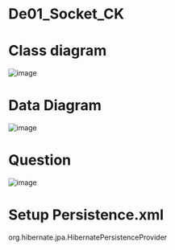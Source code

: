 # De01_Socket_CK
# Class diagram
![image](https://github.com/KittoLapTrinh/De01_Socket_CK/assets/96908923/1976ee04-6bd0-4f30-9db1-d2ca5a83f9ba)

# Data Diagram
![image](https://github.com/KittoLapTrinh/De01_Socket_CK/assets/96908923/ab69e60e-c1fc-4659-8676-c1bd5f558e9a)

# Question
![image](https://github.com/KittoLapTrinh/De01_Socket_CK/assets/96908923/65fdfd56-142e-4664-b1dd-737ad042e9e3)

# Setup Persistence.xml
<?xml version="1.0" encoding="UTF-8"?>
<persistence version="2.2" xmlns="http://xmlns.jcp.org/xml/ns/persistence" xmlns:xsi="http://www.w3.org/2001/XMLSchema-instance" xsi:schemaLocation="http://xmlns.jcp.org/xml/ns/persistence http://xmlns.jcp.org/xml/ns/persistence/persistence_2_2.xsd">
	 <persistence-unit name="jpa-mssql">
        <provider>org.hibernate.jpa.HibernatePersistenceProvider</provider>
        <properties>
            <property name="jakarta.persistence.jdbc.driver" value="com.microsoft.sqlserver.jdbc.SQLServerDriver"/>
            <property name="jakarta.persistence.jdbc.dialect" value="org.hibernate.dialect.SQLServerDialect"/>
            <property name="hibernate.connection.url" value="jdbc:sqlserver://localhost:1433;databaseName=de01_socket_ck;trustServerCertificate=true;encrypt=true;"/>
            <property name="hibernate.connection.username" value="sa"/>
            <property name="hibernate.connection.password" value="sapassword"/>
            <property name="hibernate.hbm2ddl.auto" value="update"/>
            <property name="hibernate.show_sql" value="true"/>
            <property name="hibernate.format_sql" value="true"/>
        </properties>
    </persistence-unit>
</persistence>

